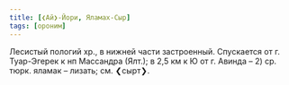 ```yaml
---
title: [❮Ай❯-Йори, Яламах-Сыр]
tags: [ороним]
---
```


Лесистый пологий хр., в нижней части застроенный. Спускается от г. Туар-Эгерек к
нп Массандра (Ялт.); в 2,5 км к Ю от г. Авинда – 2) ср. тюрк. яламак – лизать;
см. ❮сырт❯.
